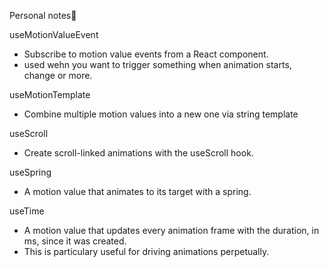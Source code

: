 Personal notes🙆

useMotionValueEvent

- Subscribe to motion value events from a React component.
- used wehn you want to trigger something when animation starts, change or more.

useMotionTemplate

- Combine multiple motion values into a new one via string template

useScroll

- Create scroll-linked animations with the useScroll hook.

useSpring

- A motion value that animates to its target with a spring.

useTime

- A motion value that updates every animation frame with the duration, in ms, since it was created.
- This is particulary useful for driving animations perpetually.

